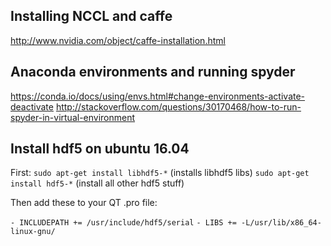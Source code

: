 ## Installing NCCL and caffe ##
http://www.nvidia.com/object/caffe-installation.html

## Anaconda environments and running spyder ## 
https://conda.io/docs/using/envs.html#change-environments-activate-deactivate
http://stackoverflow.com/questions/30170468/how-to-run-spyder-in-virtual-environment

## Install hdf5 on ubuntu 16.04 ##
First:
`sudo apt-get install libhdf5-*`  (installs libhdf5 libs)
`sudo apt-get install hdf5-*` (install all other hdf5 stuff)

Then add these to your QT .pro file: 

`- INCLUDEPATH += /usr/include/hdf5/serial`
`- LIBS += -L/usr/lib/x86_64-linux-gnu/`
